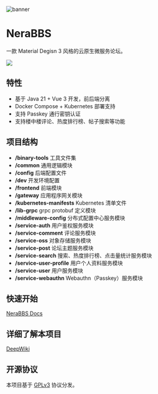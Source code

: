 ![banner](https://capsule-render.vercel.app/api?type=waving&height=300&color=gradient&text=NeraBBS&desc=一款%20Material%20Degisn%203%20风格的云原生微服务论坛&descAlignY=65&textBg=false)

# NeraBBS

一款 Material Degisn 3 风格的云原生微服务论坛。

![](./docs/assets/preview.png)

## 特性

- 基于 Java 21 + Vue 3 开发，前后端分离
- Docker Compose + Kubernetes 部署支持
- 支持 Passkey 通行密钥认证
- 支持楼中楼评论、热度排行榜、帖子搜索等功能

## 项目结构

- **/binary-tools** 工具文件集
- **/common** 通用逻辑模块
- **/config** 后端配置文件
- **/dev** 开发环境配置
- **/frontend** 前端模块
- **/gateway** 应用程序网关模块
- **/kubernetes-manifests** Kubernetes 清单文件
- **/lib-grpc** grpc protobuf 定义模块
- **/middleware-config** 分布式配置中心服务模块
- **/service-auth** 用户鉴权服务模块
- **/service-comment** 评论服务模块
- **/service-oss** 对象存储服务模块
- **/service-post** 论坛主题服务模块
- **/service-search** 搜索、热度排行榜、点击量统计服务模块
- **/service-user-profile** 用户个人资料服务模块
- **/service-user** 用户服务模块
- **/service-webauthn** Webauthn（Passkey）服务模块


## 快速开始

[NeraBBS Docs](https://github.com/shaokeyibb/NeraBBS-Docs/blob/master/guide/getting-started.md)

## 详细了解本项目

[DeepWiki](https://deepwiki.com/shaokeyibb/nerabbs)

## 开源协议

本项目基于 [GPLv3](LICENSE) 协议分发。
